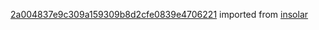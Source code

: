 [2a004837e9c309a159309b8d2cfe0839e4706221](https://github.com/insolar/insolar/commit/2a004837e9c309a159309b8d2cfe0839e4706221) imported from [insolar](https://github.com/insolar/insolar)
